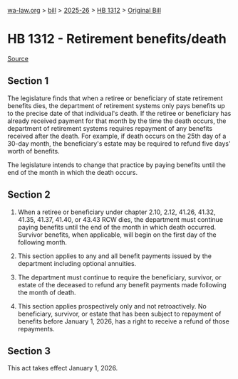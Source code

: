 [wa-law.org](/) > [bill](/bill/) > [2025-26](/bill/2025-26/) > [HB 1312](/bill/2025-26/hb/1312/) > [Original Bill](/bill/2025-26/hb/1312/1/)

# HB 1312 - Retirement benefits/death

[Source](http://lawfilesext.leg.wa.gov/biennium/2025-26/Pdf/Bills/House%20Bills/1312.pdf)

## Section 1
The legislature finds that when a retiree or beneficiary of state retirement benefits dies, the department of retirement systems only pays benefits up to the precise date of that individual's death. If the retiree or beneficiary has already received payment for that month by the time the death occurs, the department of retirement systems requires repayment of any benefits received after the death. For example, if death occurs on the 25th day of a 30-day month, the beneficiary's estate may be required to refund five days' worth of benefits.

The legislature intends to change that practice by paying benefits until the end of the month in which the death occurs.

## Section 2
1. When a retiree or beneficiary under chapter 2.10, 2.12, 41.26, 41.32, 41.35, 41.37, 41.40, or 43.43 RCW dies, the department must continue paying benefits until the end of the month in which death occurred. Survivor benefits, when applicable, will begin on the first day of the following month.

2. This section applies to any and all benefit payments issued by the department including optional annuities.

3. The department must continue to require the beneficiary, survivor, or estate of the deceased to refund any benefit payments made following the month of death.

4. This section applies prospectively only and not retroactively. No beneficiary, survivor, or estate that has been subject to repayment of benefits before January 1, 2026, has a right to receive a refund of those repayments.

## Section 3
This act takes effect January 1, 2026.
